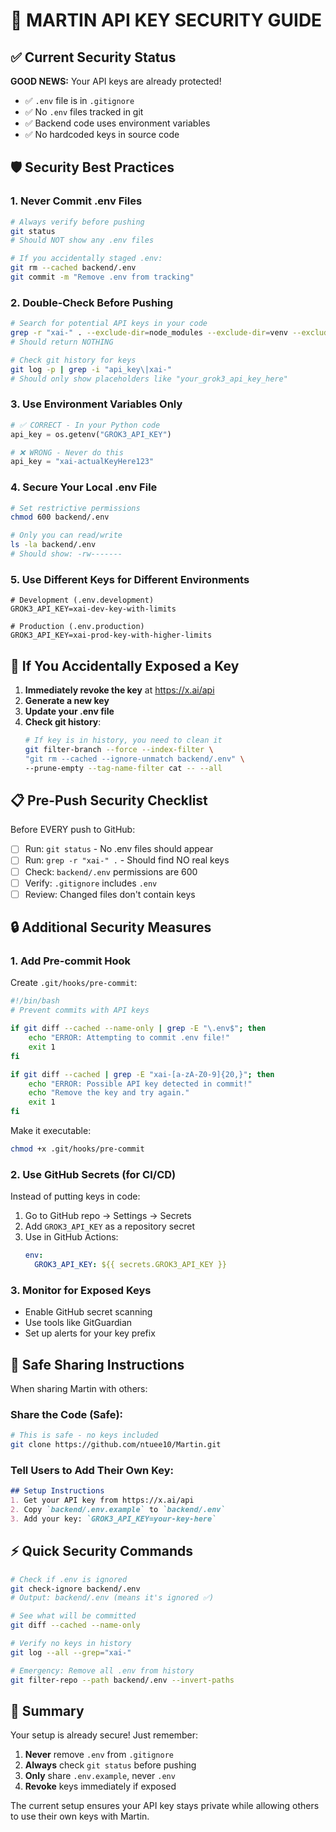 # 🔐 MARTIN API KEY SECURITY GUIDE

## ✅ Current Security Status

**GOOD NEWS:** Your API keys are already protected!
- ✅ `.env` file is in `.gitignore` 
- ✅ No `.env` files tracked in git
- ✅ Backend code uses environment variables
- ✅ No hardcoded keys in source code

## 🛡️ Security Best Practices

### 1. **Never Commit .env Files**
```bash
# Always verify before pushing
git status
# Should NOT show any .env files

# If you accidentally staged .env:
git rm --cached backend/.env
git commit -m "Remove .env from tracking"
```

### 2. **Double-Check Before Pushing**
```bash
# Search for potential API keys in your code
grep -r "xai-" . --exclude-dir=node_modules --exclude-dir=venv --exclude=*.env
# Should return NOTHING

# Check git history for keys
git log -p | grep -i "api_key\|xai-"
# Should only show placeholders like "your_grok3_api_key_here"
```

### 3. **Use Environment Variables Only**
```python
# ✅ CORRECT - In your Python code
api_key = os.getenv("GROK3_API_KEY")

# ❌ WRONG - Never do this
api_key = "xai-actualKeyHere123"
```

### 4. **Secure Your Local .env File**
```bash
# Set restrictive permissions
chmod 600 backend/.env

# Only you can read/write
ls -la backend/.env
# Should show: -rw-------
```

### 5. **Use Different Keys for Different Environments**
```env
# Development (.env.development)
GROK3_API_KEY=xai-dev-key-with-limits

# Production (.env.production)
GROK3_API_KEY=xai-prod-key-with-higher-limits
```

## 🚨 If You Accidentally Exposed a Key

1. **Immediately revoke the key** at https://x.ai/api
2. **Generate a new key**
3. **Update your .env file**
4. **Check git history**:
   ```bash
   # If key is in history, you need to clean it
   git filter-branch --force --index-filter \
   "git rm --cached --ignore-unmatch backend/.env" \
   --prune-empty --tag-name-filter cat -- --all
   ```

## 📋 Pre-Push Security Checklist

Before EVERY push to GitHub:

- [ ] Run: `git status` - No .env files should appear
- [ ] Run: `grep -r "xai-" .` - Should find NO real keys
- [ ] Check: `backend/.env` permissions are 600
- [ ] Verify: `.gitignore` includes `.env`
- [ ] Review: Changed files don't contain keys

## 🔒 Additional Security Measures

### 1. **Add Pre-commit Hook**
Create `.git/hooks/pre-commit`:
```bash
#!/bin/bash
# Prevent commits with API keys

if git diff --cached --name-only | grep -E "\.env$"; then
    echo "ERROR: Attempting to commit .env file!"
    exit 1
fi

if git diff --cached | grep -E "xai-[a-zA-Z0-9]{20,}"; then
    echo "ERROR: Possible API key detected in commit!"
    echo "Remove the key and try again."
    exit 1
fi
```

Make it executable:
```bash
chmod +x .git/hooks/pre-commit
```

### 2. **Use GitHub Secrets (for CI/CD)**
Instead of putting keys in code:
1. Go to GitHub repo → Settings → Secrets
2. Add `GROK3_API_KEY` as a repository secret
3. Use in GitHub Actions:
   ```yaml
   env:
     GROK3_API_KEY: ${{ secrets.GROK3_API_KEY }}
   ```

### 3. **Monitor for Exposed Keys**
- Enable GitHub secret scanning
- Use tools like GitGuardian
- Set up alerts for your key prefix

## 📝 Safe Sharing Instructions

When sharing Martin with others:

### Share the Code (Safe):
```bash
# This is safe - no keys included
git clone https://github.com/ntuee10/Martin.git
```

### Tell Users to Add Their Own Key:
```markdown
## Setup Instructions
1. Get your API key from https://x.ai/api
2. Copy `backend/.env.example` to `backend/.env`
3. Add your key: `GROK3_API_KEY=your-key-here`
```

## ⚡ Quick Security Commands

```bash
# Check if .env is ignored
git check-ignore backend/.env
# Output: backend/.env (means it's ignored ✅)

# See what will be committed
git diff --cached --name-only

# Verify no keys in history
git log --all --grep="xai-"

# Emergency: Remove all .env from history
git filter-repo --path backend/.env --invert-paths
```

## 🎯 Summary

Your setup is already secure! Just remember:
1. **Never** remove `.env` from `.gitignore`
2. **Always** check `git status` before pushing
3. **Only** share `.env.example`, never `.env`
4. **Revoke** keys immediately if exposed

The current setup ensures your API key stays private while allowing others to use their own keys with Martin.
